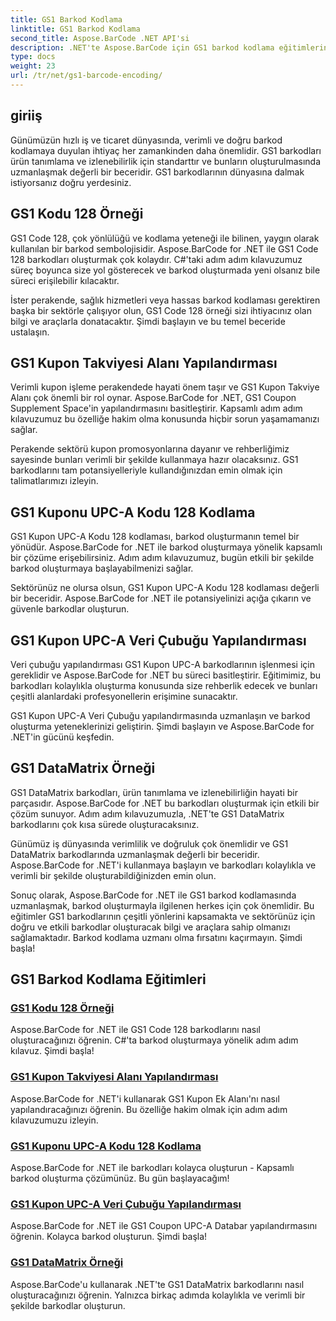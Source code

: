 ```yaml
---
title: GS1 Barkod Kodlama
linktitle: GS1 Barkod Kodlama
second_title: Aspose.BarCode .NET API'si
description: .NET'te Aspose.BarCode için GS1 barkod kodlama eğitimlerini keşfedin. GS1 Code 128, UPC-A ve DataMatrix barkodlarını kolaylıkla oluşturun. Şimdi başla!
type: docs
weight: 23
url: /tr/net/gs1-barcode-encoding/
---
```


## giriiş
Günümüzün hızlı iş ve ticaret dünyasında, verimli ve doğru barkod kodlamaya duyulan ihtiyaç her zamankinden daha önemlidir. GS1 barkodları ürün tanımlama ve izlenebilirlik için standarttır ve bunların oluşturulmasında uzmanlaşmak değerli bir beceridir. GS1 barkodlarının dünyasına dalmak istiyorsanız doğru yerdesiniz.

## GS1 Kodu 128 Örneği

GS1 Code 128, çok yönlülüğü ve kodlama yeteneği ile bilinen, yaygın olarak kullanılan bir barkod sembolojisidir. Aspose.BarCode for .NET ile GS1 Code 128 barkodları oluşturmak çok kolaydır. C#'taki adım adım kılavuzumuz süreç boyunca size yol gösterecek ve barkod oluşturmada yeni olsanız bile süreci erişilebilir kılacaktır.

İster perakende, sağlık hizmetleri veya hassas barkod kodlaması gerektiren başka bir sektörle çalışıyor olun, GS1 Code 128 örneği sizi ihtiyacınız olan bilgi ve araçlarla donatacaktır. Şimdi başlayın ve bu temel beceride ustalaşın.

## GS1 Kupon Takviyesi Alanı Yapılandırması

Verimli kupon işleme perakendede hayati önem taşır ve GS1 Kupon Takviye Alanı çok önemli bir rol oynar. Aspose.BarCode for .NET, GS1 Coupon Supplement Space'in yapılandırmasını basitleştirir. Kapsamlı adım adım kılavuzumuz bu özelliğe hakim olma konusunda hiçbir sorun yaşamamanızı sağlar.

Perakende sektörü kupon promosyonlarına dayanır ve rehberliğimiz sayesinde bunları verimli bir şekilde kullanmaya hazır olacaksınız. GS1 barkodlarını tam potansiyelleriyle kullandığınızdan emin olmak için talimatlarımızı izleyin.

## GS1 Kuponu UPC-A Kodu 128 Kodlama

GS1 Kupon UPC-A Kodu 128 kodlaması, barkod oluşturmanın temel bir yönüdür. Aspose.BarCode for .NET ile barkod oluşturmaya yönelik kapsamlı bir çözüme erişebilirsiniz. Adım adım kılavuzumuz, bugün etkili bir şekilde barkod oluşturmaya başlayabilmenizi sağlar.

Sektörünüz ne olursa olsun, GS1 Kupon UPC-A Kodu 128 kodlaması değerli bir beceridir. Aspose.BarCode for .NET ile potansiyelinizi açığa çıkarın ve güvenle barkodlar oluşturun.

## GS1 Kupon UPC-A Veri Çubuğu Yapılandırması

Veri çubuğu yapılandırması GS1 Kupon UPC-A barkodlarının işlenmesi için gereklidir ve Aspose.BarCode for .NET bu süreci basitleştirir. Eğitimimiz, bu barkodları kolaylıkla oluşturma konusunda size rehberlik edecek ve bunları çeşitli alanlardaki profesyonellerin erişimine sunacaktır.

GS1 Kupon UPC-A Veri Çubuğu yapılandırmasında uzmanlaşın ve barkod oluşturma yeteneklerinizi geliştirin. Şimdi başlayın ve Aspose.BarCode for .NET'in gücünü keşfedin.

## GS1 DataMatrix Örneği

GS1 DataMatrix barkodları, ürün tanımlama ve izlenebilirliğin hayati bir parçasıdır. Aspose.BarCode for .NET bu barkodları oluşturmak için etkili bir çözüm sunuyor. Adım adım kılavuzumuzla, .NET'te GS1 DataMatrix barkodlarını çok kısa sürede oluşturacaksınız.

Günümüz iş dünyasında verimlilik ve doğruluk çok önemlidir ve GS1 DataMatrix barkodlarında uzmanlaşmak değerli bir beceridir. Aspose.BarCode for .NET'i kullanmaya başlayın ve barkodları kolaylıkla ve verimli bir şekilde oluşturabildiğinizden emin olun.

Sonuç olarak, Aspose.BarCode for .NET ile GS1 barkod kodlamasında uzmanlaşmak, barkod oluşturmayla ilgilenen herkes için çok önemlidir. Bu eğitimler GS1 barkodlarının çeşitli yönlerini kapsamakta ve sektörünüz için doğru ve etkili barkodlar oluşturacak bilgi ve araçlara sahip olmanızı sağlamaktadır. Barkod kodlama uzmanı olma fırsatını kaçırmayın. Şimdi başla!
## GS1 Barkod Kodlama Eğitimleri
### [GS1 Kodu 128 Örneği](./gs1-code-128-example/)
Aspose.BarCode for .NET ile GS1 Code 128 barkodlarını nasıl oluşturacağınızı öğrenin. C#'ta barkod oluşturmaya yönelik adım adım kılavuz. Şimdi başla!
### [GS1 Kupon Takviyesi Alanı Yapılandırması](./gs1-coupon-supplement-space-configuration/)
Aspose.BarCode for .NET'i kullanarak GS1 Kupon Ek Alanı'nı nasıl yapılandıracağınızı öğrenin. Bu özelliğe hakim olmak için adım adım kılavuzumuzu izleyin.
### [GS1 Kuponu UPC-A Kodu 128 Kodlama](./gs1-coupon-upc-a-code-128-encoding/)
Aspose.BarCode for .NET ile barkodları kolayca oluşturun - Kapsamlı barkod oluşturma çözümünüz. Bu gün başlayacağım!
### [GS1 Kupon UPC-A Veri Çubuğu Yapılandırması](./gs1-coupon-upc-a-databar-configuration/)
Aspose.BarCode for .NET ile GS1 Coupon UPC-A Databar yapılandırmasını öğrenin. Kolayca barkod oluşturun. Şimdi başla!
### [GS1 DataMatrix Örneği](./gs1-datamatrix-example/)
Aspose.BarCode'u kullanarak .NET'te GS1 DataMatrix barkodlarını nasıl oluşturacağınızı öğrenin. Yalnızca birkaç adımda kolaylıkla ve verimli bir şekilde barkodlar oluşturun.
